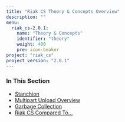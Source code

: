 ```yaml
---
title: "Riak CS Theory & Concepts Overview"
description: ""
menu:
  riak_cs-2.0.1:
    name: "Theory & Concepts"
    identifier: "theory"
    weight: 400
    pre: icon-beaker
project: "riak_cs"
project_version: "2.0.1"
---
```


### In This Section

- [Stanchion](./stanchion)
- [Multipart Upload Overview](../cookbooks/multipart-upload-overview/)
- [Garbage Collection](../cookbooks/garbage-collection)
- [Riak CS Compared To...](./comparisons)
